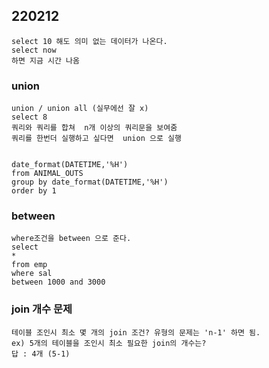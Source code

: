 ## 220212

    select 10 해도 의미 없는 데이터가 나온다.
    select now 
    하면 지금 시간 나옴 


### union
    union / union all (실무에선 잘 x)
    select 8
    쿼리와 쿼리를 합쳐  n개 이상의 쿼리문을 보여줌
    쿼리를 한번더 실행하고 싶다면  union 으로 실행


    date_format(DATETIME,'%H')
    from ANIMAL_OUTS
    group by date_format(DATETIME,'%H')
    order by 1


### between 

    where조건을 between 으로 준다.
    select 
    *
    from emp
    where sal 
    between 1000 and 3000



### join 개수 문제
    테이블 조인시 최소 몇 개의 join 조건? 유형의 문제는 'n-1' 하면 됨.
    ex) 5개의 테이블을 조인시 최소 필요한 join의 개수는?
    답 : 4개 (5-1)


